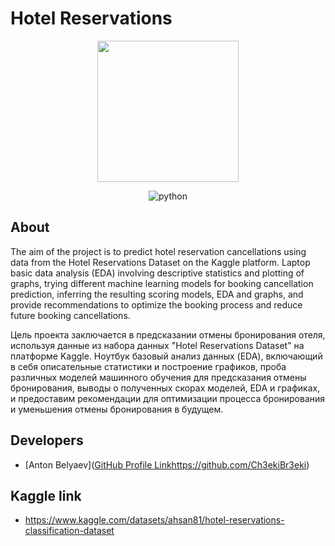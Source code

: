 # Hotel Reservations
<p align="center">
      <img src="https://i.ibb.co/LRT5CBz/dataset-cover.jpg" width="226">
</p>

<p align="center">
   <img src="https://img.shields.io/badge/Jupyter Notebook-blue" alt="python">
</p>

## About
The aim of the project is to predict hotel reservation cancellations using data from the Hotel Reservations Dataset on the Kaggle platform. Laptop basic data analysis (EDA) involving descriptive statistics and plotting of graphs, trying different machine learning models for booking cancellation prediction, inferring the resulting scoring models, EDA and graphs, and provide recommendations to optimize the booking process and reduce future booking cancellations.

Цель проекта заключается в предсказании отмены бронирования отеля, используя данные из набора данных "Hotel Reservations Dataset" на платформе Kaggle. Ноутбук базовый анализ данных (EDA), включающий в себя описательные статистики и построение графиков, проба различных моделей машинного обучения для предсказания отмены бронирования, выводы о полученных скорах моделей, EDA и графиках, и предоставим рекомендации для оптимизации процесса бронирования и уменьшения отмены бронирования в будущем.

## Developers

- [Anton Belyaev]([GitHub Profile Link](https://github.com/Ch3ekiBr3eki)https://github.com/Ch3ekiBr3eki)

## Kaggle link
- https://www.kaggle.com/datasets/ahsan81/hotel-reservations-classification-dataset

